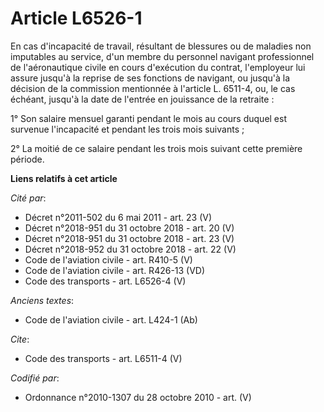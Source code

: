 # Article L6526-1

En cas d'incapacité de travail, résultant de blessures ou de maladies non imputables au service, d'un membre du personnel
navigant professionnel de l'aéronautique civile en cours d'exécution du contrat, l'employeur lui assure jusqu'à la reprise de
ses fonctions de navigant, ou jusqu'à la décision de la commission mentionnée à l'article L. 6511-4, ou, le cas échéant,
jusqu'à la date de l'entrée en jouissance de la retraite : 

1° Son salaire mensuel garanti pendant le mois au cours duquel est survenue l'incapacité et pendant les trois mois
suivants ; 

2° La moitié de ce salaire pendant les trois mois suivant cette première période.

**Liens relatifs à cet article**

_Cité par_:

  - Décret n°2011-502 du 6 mai 2011 - art. 23 (V)
  - Décret n°2018-951 du 31 octobre 2018 - art. 20 (V)
  - Décret n°2018-951 du 31 octobre 2018 - art. 23 (V)
  - Décret n°2018-952 du 31 octobre 2018 - art. 22 (V)
  - Code de l'aviation civile - art. R410-5 (V)
  - Code de l'aviation civile - art. R426-13 (VD)
  - Code des transports - art. L6526-4 (V)

_Anciens textes_:

  - Code de l'aviation civile - art. L424-1 (Ab)

_Cite_:

  - Code des transports - art. L6511-4 (V)

_Codifié par_:

  - Ordonnance n°2010-1307 du 28 octobre 2010 - art. (V)
